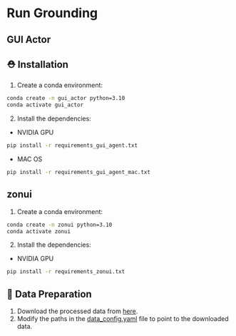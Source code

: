 # Run Grounding

## GUI Actor

## :rescue_worker_helmet: Installation

1. Create a conda environment: 
```bash
conda create -n gui_actor python=3.10
conda activate gui_actor
```

2. Install the dependencies: 
- NVIDIA GPU
```bash
pip install -r requirements_gui_agent.txt
```
- MAC OS
```bash
pip install -r requirements_gui_agent_mac.txt
```

## zonui

1. Create a conda environment: 
```bash
conda create -n zonui python=3.10
conda activate zonui
```

2. Install the dependencies:
- NVIDIA GPU
```bash
pip install -r requirements_zonui.txt
```


## :minidisc: Data Preparation
1. Download the processed data from [here](https://huggingface.co/datasets/cckevinn/GUI-Actor-Data).
2. Modify the paths in the [data_config.yaml](./data/data_config.yaml) file to point to the downloaded data.
